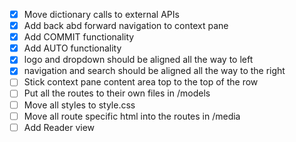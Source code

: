 - [x] Move dictionary calls to external APIs
- [x] Add back abd forward navigation to context pane
- [x] Add COMMIT functionality
- [x] Add AUTO functionality
- [x] logo and dropdown should be aligned all the way to left
- [x] navigation and search should be aligned all the way to the right
- [ ] Stick context pane content area top to the top of the row
- [ ] Put all the routes to their own files in /models
- [ ] Move all styles to style.css
- [ ] Move all route specific html into the routes in /media
- [ ] Add Reader view
